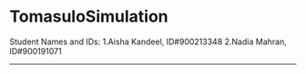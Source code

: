 # TomasuloSimulation
Student Names and IDs:
1.Aisha Kandeel, ID#900213348
2.Nadia Mahran, ID#900191071

-----------------------------------------


